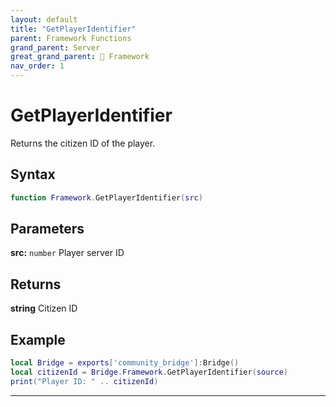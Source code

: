 ```yaml
---
layout: default
title: "GetPlayerIdentifier"
parent: Framework Functions
grand_parent: Server
great_grand_parent: 🧩 Framework
nav_order: 1
---
```


# GetPlayerIdentifier
Returns the citizen ID of the player.

## Syntax

```lua
function Framework.GetPlayerIdentifier(src)
```

## Parameters

**src:** `number`
Player server ID

## Returns

**string**
Citizen ID

## Example

```lua
local Bridge = exports['community_bridge']:Bridge()
local citizenId = Bridge.Framework.GetPlayerIdentifier(source)
print("Player ID: " .. citizenId)
```

---